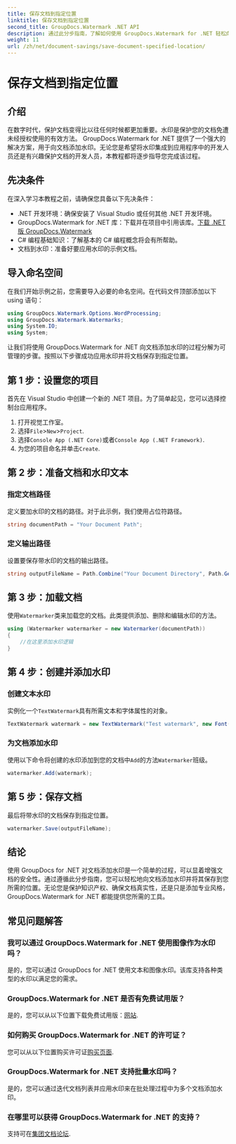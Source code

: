 ```yaml
---
title: 保存文档到指定位置
linktitle: 保存文档到指定位置
second_title: GroupDocs.Watermark .NET API
description: 通过此分步指南，了解如何使用 GroupDocs.Watermark for .NET 轻松向文档添加水印。增强文档安全性。
weight: 11
url: /zh/net/document-savings/save-document-specified-location/
---
```


# 保存文档到指定位置

## 介绍
在数字时代，保护文档变得比以往任何时候都更加重要。水印是保护您的文档免遭未经授权使用的有效方法。 GroupDocs.Watermark for .NET 提供了一个强大的解决方案，用于向文档添加水印。无论您是希望将水印集成到应用程序中的开发人员还是有兴趣保护文档的开发人员，本教程都将逐步指导您完成该过程。
## 先决条件
在深入学习本教程之前，请确保您具备以下先决条件：
- .NET 开发环境：确保安装了 Visual Studio 或任何其他 .NET 开发环境。
-  GroupDocs.Watermark for .NET 库：下载并在项目中引用该库。[下载 .NET 版 GroupDocs.Watermark](https://releases.groupdocs.com/Watermark/net/)
- C# 编程基础知识：了解基本的 C# 编程概念将会有所帮助。
- 文档到水印：准备好要应用水印的示例文档。
## 导入命名空间
在我们开始示例之前，您需要导入必要的命名空间。在代码文件顶部添加以下 using 语句：
```csharp
using GroupDocs.Watermark.Options.WordProcessing;
using GroupDocs.Watermark.Watermarks;
using System.IO;
using System;
```
让我们将使用 GroupDocs.Watermark for .NET 向文档添加水印的过程分解为可管理的步骤。按照以下步骤成功应用水印并将文档保存到指定位置。
## 第 1 步：设置您的项目
首先在 Visual Studio 中创建一个新的 .NET 项目。为了简单起见，您可以选择控制台应用程序。
1. 打开视觉工作室。
2. 选择`File`>`New`>`Project`.
3. 选择`Console App (.NET Core)`或者`Console App (.NET Framework)`.
4. 为您的项目命名并单击`Create`.

## 第 2 步：准备文档和水印文本
### 指定文档路径
定义要加水印的文档的路径。对于此示例，我们使用占位符路径。
```csharp
string documentPath = "Your Document Path";
```
### 定义输出路径
设置要保存带水印的文档的输出路径。
```csharp
string outputFileName = Path.Combine("Your Document Directory", Path.GetFileName(documentPath));
```
## 第 3 步：加载文档
使用`Watermarker`类来加载您的文档。此类提供添加、删除和编辑水印的方法。
```csharp
using (Watermarker watermarker = new Watermarker(documentPath))
{
    //在这里添加水印逻辑
}
```
## 第 4 步：创建并添加水印

### 创建文本水印
实例化一个`TextWatermark`具有所需文本和字体属性的对象。
```csharp
TextWatermark watermark = new TextWatermark("Test watermark", new Font("Arial", 12));
```
### 为文档添加水印
使用以下命令将创建的水印添加到您的文档中`Add`的方法`Watermarker`班级。
```csharp
watermarker.Add(watermark);
```
## 第 5 步：保存文档
最后将带水印的文档保存到指定位置。
```csharp
watermarker.Save(outputFileName);
```
## 结论
使用 GroupDocs for .NET 对文档添加水印是一个简单的过程，可以显着增强文档的安全性。通过遵循此分步指南，您可以轻松地向文档添加水印并将其保存到您所需的位置。无论您是保护知识产权、确保文档真实性，还是只是添加专业风格，GroupDocs.Watermark for .NET 都能提供您所需的工具。
## 常见问题解答
### 我可以通过 GroupDocs.Watermark for .NET 使用图像作为水印吗？
是的，您可以通过 GroupDocs for .NET 使用文本和图像水印。该库支持各种类型的水印以满足您的需求。
### GroupDocs.Watermark for .NET 是否有免费试用版？
是的，您可以从以下位置下载免费试用版：[网站](https://releases.groupdocs.com/).
### 如何购买 GroupDocs.Watermark for .NET 的许可证？
您可以从以下位置购买许可证[购买页面](https://purchase.groupdocs.com/buy).
### GroupDocs.Watermark for .NET 支持批量水印吗？
是的，您可以通过迭代文档列表并应用水印来在批处理过程中为多个文档添加水印。
### 在哪里可以获得 GroupDocs.Watermark for .NET 的支持？
支持可在[集团文档论坛](https://forum.groupdocs.com/c/watermark/19).